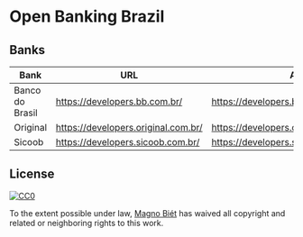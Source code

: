 # Open Banking Brazil

## Banks

| Bank            | URL                                 | API Reference                                    |
| --------------- | ----------------------------------- | ------------------------------------------------ |
| Banco do Brasil | https://developers.bb.com.br/       | https://developers.bb.com.br/docs                |
| Original        | https://developers.original.com.br/ | https://developers.original.com.br/docs          |
| Sicoob          | https://developers.sicoob.com.br/   | https://developers.sicoob.com.br/#!/documentacao |

## License

[![CC0](http://mirrors.creativecommons.org/presskit/buttons/88x31/svg/cc-zero.svg)](https://creativecommons.org/publicdomain/zero/1.0/)

To the extent possible under law, [Magno Biét](https://github.com/magnobiet) has waived all copyright and related or neighboring rights to this work.

